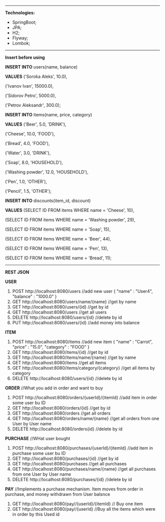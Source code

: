 
------------

**Technologies:**
- SpringBoot;
- JPA;
- H2;
- Flyway;
- Lombok;

------------
**Insert before using**

**INSERT INTO** users(name, balance)

**VALUES** ('Soroka Aleks', 10.0),

('Ivanov Ivan', 15000.0),

('Sidorov Petro', 5000.0),

('Petrov Aleksandr', 300.0);

**INSERT INTO** items(name, price, category)

**VALUES** ('Beer', 5.0, 'DRINK'),

('Cheese', 10.0, 'FOOD'),

('Bread', 4.0, 'FOOD'),

('Water', 3.0, 'DRINK'),

('Soap', 8.0, 'HOUSEHOLD'),

('Washing powder', 12.0, 'HOUSEHOLD'),

('Pen', 1.0, 'OTHER'),

('Pencil', 1.5, 'OTHER');

**INSERT INTO** discounts(item_id, discount)

**VALUES** (SELECT ID FROM items WHERE name = 'Cheese', 10),

(SELECT ID FROM items WHERE name = 'Washing powder', 29),

(SELECT ID FROM items WHERE name = 'Soap', 15),

(SELECT ID FROM items WHERE name = 'Beer', 44),

(SELECT ID FROM items WHERE name = 'Pen', 13),

(SELECT ID FROM items WHERE name = 'Bread', 11);

------------
**REST JSON**

**USER**
1. POST http://localhost:8080/users //add new user
{
	"name" : "User4",
	"balance" : "1000.0"
}
2. GET http://localhost:8080/users/name/{name} //get by name
3. GET http://localhost:8080/users/{id} //get by id
4. GET http://localhost:8080/users //get all users
5. DELETE http://localhost:8080/users/{id} //delete by id
6. PUT http://localhost:8080/users/{id} //add money into balance

**ITEM**
1. POST http://localhost:8080/items //add new item
{
	"name" : "Carrot",
	"price" : "15.0",
	"category" : "FOOD"
}
2. GET http://localhost:8080/items/{id} //get by id
3. GET http://localhost:8080/items/name/{name} //get by name
4. GET http://localhost:8080/items //get all items
5. GET http://localhost:8080/items/category/{category} //get all items by category
6. DELETE http://localhost:8080/users/{id} //delete by id

**ORDER** //What you add in order and want to buy
1. POST http://localhost:8080/orders/{userId}/{itemId} //add item in order some user bu ID
2. GET http://localhost:8080/orders/{id} //get by id
3. GET http://localhost:8080/orders //get all orders
4. GET http://localhost:8080/orders/name/{name} //get all orders from one User  by User name
5. DELETE http://localhost:8080/orders{id} //delete by id

**PURCHASE** //WHat user bought
1. POST http://localhost:8080/purchases/{userId}/{itemId} //add item in purchase some user bu ID
2. GET http://localhost:8080/purchases/{id} //get by id
3. GET http://localhost:8080/purchases //get all purchases
4. GET http://localhost:8080/purchases/name/{name} //get all purchases from one User by User name
5. DELETE http://localhost:8080/purchases/{id} //delete by id 

**PAY** //Implements a purchase mechanism. Item moves from order in purchase, and money withdrawn from User balsnce
1. GET http://localhost:8080/pay//{userId}/{itemId} // Buy one item
2. GET http://localhost:8080/pay//{userId} //Buy all the items which were in order by this Used id

